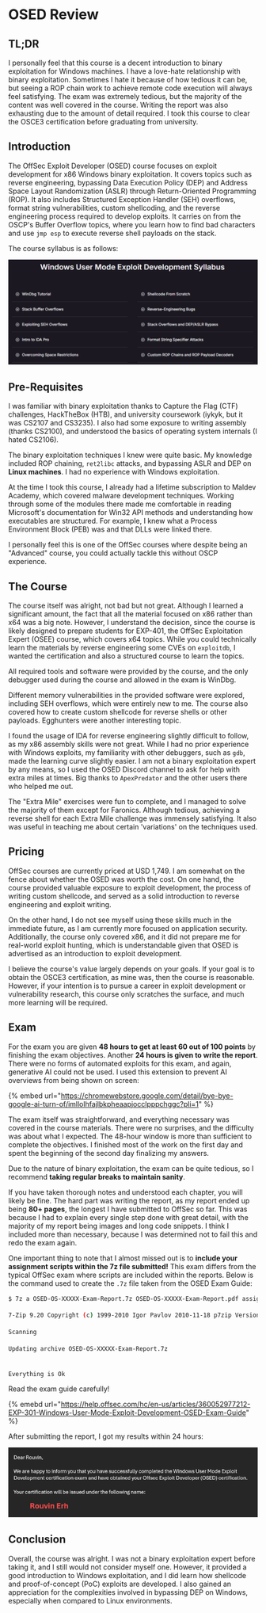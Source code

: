 # OSED Review

## TL;DR

I personally feel that this course is a decent introduction to binary exploitation for Windows machines. I have a love-hate relationship with binary exploitation. Sometimes I hate it because of how tedious it can be, but seeing a ROP chain work to achieve remote code execution will always feel satisfying. The exam was extremely tedious, but the majority of the content was well covered in the course. Writing the report was also exhausting due to the amount of detail required. I took this course to clear the OSCE3 certification before graduating from university.

## Introduction

The OffSec Exploit Developer (OSED) course focuses on exploit development for x86 Windows binary exploitation. It covers topics such as reverse engineering, bypassing Data Execution Policy (DEP) and Address Space Layout Randomization (ASLR) through Return-Oriented Programming (ROP). It also includes Structured Exception Handler (SEH) overflows, format string vulnerabilities, custom shellcoding, and the reverse engineering process required to develop exploits. It carries on from the OSCP's Buffer Overflow topics, where you learn how to find bad characters and use `jmp esp` to execute reverse shell payloads on the stack.

The course syllabus is as follows:

![Taken from OffSec's Website](../../../.gitbook/assets/osed-review-image.png)

## Pre-Requisites

I was familiar with binary exploitation thanks to Capture the Flag (CTF) challenges, HackTheBox (HTB), and university coursework (iykyk, but it was CS2107 and CS3235). I also had some exposure to writing assembly (thanks CS2100), and understood the basics of operating system internals (I hated CS2106).

The binary exploitation techniques I knew were quite basic. My knowledge included ROP chaining, `ret2libc` attacks, and bypassing ASLR and DEP on **Linux machines**. I had no experience with Windows exploitation.

At the time I took this course, I already had a lifetime subscription to Maldev Academy, which covered malware development techniques. Working through some of the modules there made me comfortable in reading Microsoft's documentation for Win32 API methods and understanding how executables are structured. For example, I knew what a Process Environment Block (PEB) was and that DLLs were linked there.

I personally feel this is one of the OffSec courses where despite being an "Advanced" course, you could actually tackle this without OSCP experience.

## The Course

The course itself was alright, not bad but not great. Although I learned a significant amount, the fact that all the material focused on x86 rather than x64 was a big note. However, I understand the decision, since the course is likely designed to prepare students for EXP-401, the OffSec Exploitation Expert (OSEE) course, which covers x64 topics. While you could technically learn the materials by reverse engineering some CVEs on `exploitdb`, I wanted the certification and also a structured course to learn the topics. 

All required tools and software were provided by the course, and the only debugger used during the course and allowed in the exam is WinDbg.

Different memory vulnerabilities in the provided software were explored, including SEH overflows, which were entirely new to me. The course also covered how to create custom shellcode for reverse shells or other payloads. Egghunters were another interesting topic.

I found the usage of IDA for reverse engineering slightly difficult to follow, as my x86 assembly skills were not great. While I had no prior experience with Windows exploits, my familiarity with other debuggers, such as `gdb`, made the learning curve slightly easier. I am not a binary exploitation expert by any means, so I used the OSED Discord channel to ask for help with extra miles at times. Big thanks to `ApexPredator` and the other users there who helped me out.

The "Extra Mile" exercises were fun to complete, and I managed to solve the majority of them except for Faronics. Although tedious, achieving a reverse shell for each Extra Mile challenge was immensely satisfying. It also was useful in teaching me about certain 'variations' on the techniques used.


## Pricing

OffSec courses are currently priced at USD 1,749. I am somewhat on the fence about whether the OSED was worth the cost. On one hand, the course provided valuable exposure to exploit development, the process of writing custom shellcode, and served as a solid introduction to reverse engineering and exploit writing.

On the other hand, I do not see myself using these skills much in the immediate future, as I am currently more focused on application security. Additionally, the course only covered x86, and it did not prepare me for real-world exploit hunting, which is understandable given that OSED is advertised as an introduction to exploit development.

I believe the course's value largely depends on your goals. If your goal is to obtain the OSCE3 certification, as mine was, then the course is reasonable. However, if your intention is to pursue a career in exploit development or vulnerability research, this course only scratches the surface, and much more learning will be required.

## Exam

For the exam you are given **48 hours to get at least 60 out of 100 points** by finishing the exam objectives. Another **24 hours is given to write the report**. There were no forms of automated exploits for this exam, and again, generative AI could not be used. I used this extension to prevent AI overviews from being shown on screen:

{% embed url="https://chromewebstore.google.com/detail/bye-bye-google-ai-turn-of/imllolhfajlbkpheaapjocclpppchggc?pli=1" %}

The exam itself was straightforward, and everything necessary was covered in the course materials. There were no surprises, and the difficulty was about what I expected. The 48-hour window is more than sufficient to complete the objectives. I finished most of the work on the first day and spent the beginning of the second day finalizing my answers.

Due to the nature of binary exploitation, the exam can be quite tedious, so I recommend **taking regular breaks to maintain sanity**.

If you have taken thorough notes and understood each chapter, you will likely be fine. The hard part was writing the report, as my report ended up being **80+ pages**, the longest I have submitted to OffSec so far. This was because I had to explain every single step done with great detail, with the majority of my report being images and long code snippets. I think I included more than necessary, because I was determined not to fail this and redo the exam again.

One important thing to note that I almost missed out is to **include your assignment scripts within the 7z file submitted!** This exam differs from the typical OffSec exam where scripts are included within the reports. Below is the command used to create the `.7z` file taken from the OSED Exam Guide:

```bash
$ 7z a OSED-OS-XXXXX-Exam-Report.7z OSED-OS-XXXXX-Exam-Report.pdf assignment1.py assignment2.py assignment3.py

7-Zip 9.20 Copyright (c) 1999-2010 Igor Pavlov 2010-11-18 p7zip Version 9.20 (locale=en_US.UTF-8,Utf16=on,HugeFiles=on,2 CPUs)

Scanning

Updating archive OSED-OS-XXXXX-Exam-Report.7z


Everything is Ok
```

Read the exam guide carefully!

{% emebd url="https://help.offsec.com/hc/en-us/articles/360052977212-EXP-301-Windows-User-Mode-Exploit-Development-OSED-Exam-Guide" %}

After submitting the report, I got my results within 24 hours:

![Passed!](../../../.gitbook/assets/osed-review-image-1.png)

## Conclusion

Overall, the course was alright. I was not a binary exploitation expert before taking it, and I still would not consider myself one. However, it provided a good introduction to Windows exploitation, and I did learn how shellcode and proof-of-concept (PoC) exploits are developed. I also gained an appreciation for the complexities involved in bypassing DEP on Windows, especially when compared to Linux environments.